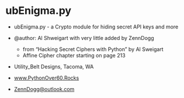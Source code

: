 # ubEnigma.py
- ubEnigma.py - a Crypto module for hiding secret API keys and more
- @author: Al Shweigart with very little added by ZennDogg
  - from “Hacking Secret Ciphers with Python” by Al Sweigart
  - Affine Cipher chapter starting on page 213
  
- Utility_Belt Designs, Tacoma, WA
- www.PythonOver60.Rocks
- ZennDogg@outlook.com
